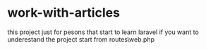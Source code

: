 # work-with-articles
this project just for pesons that start to learn laravel
if you want to underestand the project start from routes\web.php
